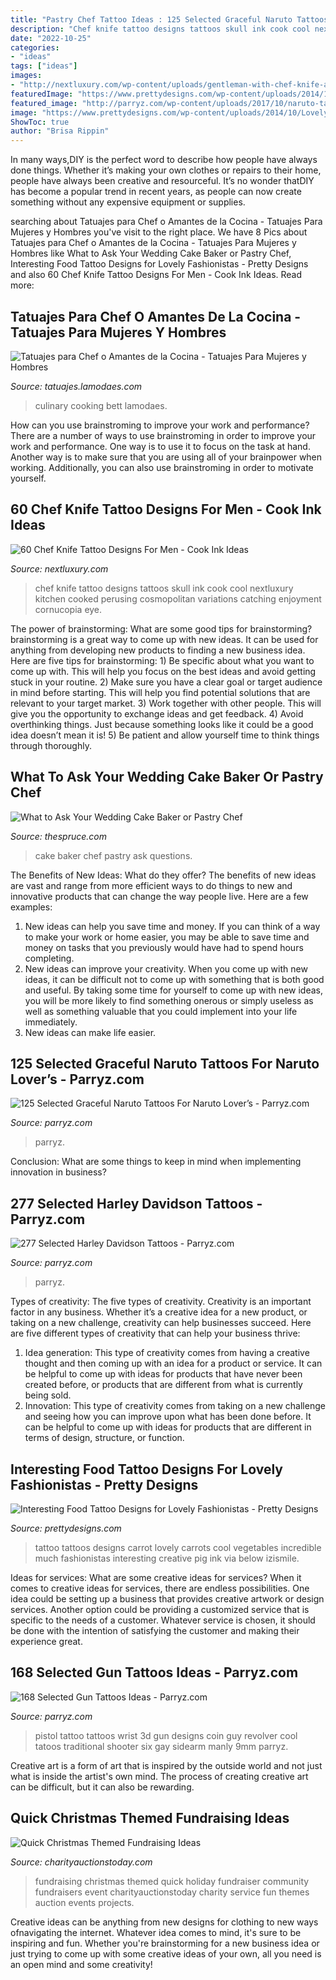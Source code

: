 ```yaml
---
title: "Pastry Chef Tattoo Ideas : 125 Selected Graceful Naruto Tattoos For Naruto Lover’s"
description: "Chef knife tattoo designs tattoos skull ink cook cool nextluxury kitchen cooked perusing cosmopolitan variations catching enjoyment cornucopia eye"
date: "2022-10-25"
categories:
- "ideas"
tags: ["ideas"]
images:
- "http://nextluxury.com/wp-content/uploads/gentleman-with-chef-knife-and-skull-arm-tattoos.jpg"
featuredImage: "https://www.prettydesigns.com/wp-content/uploads/2014/10/Lovely-Carrot-Tattoos.jpg"
featured_image: "http://parryz.com/wp-content/uploads/2017/10/naruto-tattoo-102.jpg"
image: "https://www.prettydesigns.com/wp-content/uploads/2014/10/Lovely-Carrot-Tattoos.jpg"
ShowToc: true
author: "Brisa Rippin"
---
```



In many ways,DIY is the perfect word to describe how people have always done things. Whether it’s making your own clothes or repairs to their home, people have always been creative and resourceful. It’s no wonder thatDIY has become a popular trend in recent years, as people can now create something without any expensive equipment or supplies.

	

		
searching about Tatuajes para Chef o Amantes de la Cocina - Tatuajes Para Mujeres y Hombres you've visit to the right place. We have 8 Pics about Tatuajes para Chef o Amantes de la Cocina - Tatuajes Para Mujeres y Hombres like What to Ask Your Wedding Cake Baker or Pastry Chef, Interesting Food Tattoo Designs for Lovely Fashionistas - Pretty Designs and also 60 Chef Knife Tattoo Designs For Men - Cook Ink Ideas. Read more:
		
    
## Tatuajes Para Chef O Amantes De La Cocina - Tatuajes Para Mujeres Y Hombres

<img loading=lazy src="http://tatuajes.lamodaes.com/wp-content/uploads/2017/03/tatuajes-para-chef-o-amantes-de-la-cocina-9.jpg" onerror="this.onerror=null;this.src='https://tse1.mm.bing.net/th?id=OIP.IgZyBsjlDR2JJafooupH1gHaNK&amp;pid=15.1';" alt="Tatuajes para Chef o Amantes de la Cocina - Tatuajes Para Mujeres y Hombres">

_Source: tatuajes.lamodaes.com_

>culinary cooking bett lamodaes. 

	

How can you use brainstroming to improve your work and performance?
There are a number of ways to use brainstroming in order to improve your work and performance. One way is to use it to focus on the task at hand. Another way is to make sure that you are using all of your brainpower when working. Additionally, you can also use brainstroming in order to motivate yourself.

    
## 60 Chef Knife Tattoo Designs For Men - Cook Ink Ideas

<img loading=lazy src="http://nextluxury.com/wp-content/uploads/gentleman-with-chef-knife-and-skull-arm-tattoos.jpg" onerror="this.onerror=null;this.src='https://tse4.mm.bing.net/th?id=OIP.giI0feyc_cF3GR3rd6_hFAHaHa&amp;pid=15.1';" alt="60 Chef Knife Tattoo Designs For Men - Cook Ink Ideas">

_Source: nextluxury.com_

>chef knife tattoo designs tattoos skull ink cook cool nextluxury kitchen cooked perusing cosmopolitan variations catching enjoyment cornucopia eye. 

	

The power of brainstorming: What are some good tips for brainstorming?
brainstorming is a great way to come up with new ideas. It can be used for anything from developing new products to finding a new business idea. Here are five tips for brainstorming: 1) Be specific about what you want to come up with. This will help you focus on the best ideas and avoid getting stuck in your routine. 2) Make sure you have a clear goal or target audience in mind before starting. This will help you find potential solutions that are relevant to your target market. 3) Work together with other people. This will give you the opportunity to exchange ideas and get feedback. 4) Avoid overthinking things. Just because something looks like it could be a good idea doesn’t mean it is! 5) Be patient and allow yourself time to think things through thoroughly.

    
## What To Ask Your Wedding Cake Baker Or Pastry Chef

<img loading=lazy src="https://www.thespruce.com/thmb/jbFupvZXJkwkVIxIRQBYNJvA190=/1999x1499/filters:fill(auto,1)/Weddingcakebaker-GettyImages-127544369-18324be1b5194f47b56256d72b25a235.jpg" onerror="this.onerror=null;this.src='https://tse4.mm.bing.net/th?id=OIP.XbufNuyuFY1ZjIge0ourFQHaFj&amp;pid=15.1';" alt="What to Ask Your Wedding Cake Baker or Pastry Chef">

_Source: thespruce.com_

>cake baker chef pastry ask questions. 

	

The Benefits of New Ideas: What do they offer?
The benefits of new ideas are vast and range from more efficient ways to do things to new and innovative products that can change the way people live. Here are a few examples: 
1. New ideas can help you save time and money. If you can think of a way to make your work or home easier, you may be able to save time and money on tasks that you previously would have had to spend hours completing. 
2. New ideas can improve your creativity. When you come up with new ideas, it can be difficult not to come up with something that is both good and useful. By taking some time for yourself to come up with new ideas, you will be more likely to find something onerous or simply useless as well as something valuable that you could implement into your life immediately. 
3. New ideas can make life easier.

    
## 125 Selected Graceful Naruto Tattoos For Naruto Lover’s - Parryz.com

<img loading=lazy src="http://parryz.com/wp-content/uploads/2017/10/naruto-tattoo-102.jpg" onerror="this.onerror=null;this.src='https://tse4.mm.bing.net/th?id=OIP.mdCK3fl7wf_AmWGDzMJOtQHaHa&amp;pid=15.1';" alt="125 Selected Graceful Naruto Tattoos For Naruto Lover’s - Parryz.com">

_Source: parryz.com_

>parryz. 

	

Conclusion: What are some things to keep in mind when implementing innovation in business?
 

    
## 277 Selected Harley Davidson Tattoos - Parryz.com

<img loading=lazy src="http://parryz.com/wp-content/uploads/2017/09/Harley-Davidson-170.jpg" onerror="this.onerror=null;this.src='https://tse3.mm.bing.net/th?id=OIP.BThX9E7REHL6E_x2Qa1tAwHaHa&amp;pid=15.1';" alt="277 Selected Harley Davidson Tattoos - Parryz.com">

_Source: parryz.com_

>parryz. 

	

Types of creativity: The five types of creativity.
Creativity is an important factor in any business. Whether it’s a creative idea for a new product, or taking on a new challenge, creativity can help businesses succeed. Here are five different types of creativity that can help your business thrive: 
1. Idea generation: This type of creativity comes from having a creative thought and then coming up with an idea for a product or service. It can be helpful to come up with ideas for products that have never been created before, or products that are different from what is currently being sold. 
2. Innovation: This type of creativity comes from taking on a new challenge and seeing how you can improve upon what has been done before. It can be helpful to come up with ideas for products that are different in terms of design, structure, or function. 

    
## Interesting Food Tattoo Designs For Lovely Fashionistas - Pretty Designs

<img loading=lazy src="https://www.prettydesigns.com/wp-content/uploads/2014/10/Lovely-Carrot-Tattoos.jpg" onerror="this.onerror=null;this.src='https://tse2.mm.bing.net/th?id=OIP.w2MBL04-E1RPu1Xg8BrSCQHaLE&amp;pid=15.1';" alt="Interesting Food Tattoo Designs for Lovely Fashionistas - Pretty Designs">

_Source: prettydesigns.com_

>tattoo tattoos designs carrot lovely carrots cool vegetables incredible much fashionistas interesting creative pig ink via below izismile. 

	

Ideas for services: What are some creative ideas for services?
When it comes to creative ideas for services, there are endless possibilities. One idea could be setting up a business that provides creative artwork or design services. Another option could be providing a customized service that is specific to the needs of a customer. Whatever service is chosen, it should be done with the intention of satisfying the customer and making their experience great.

    
## 168 Selected Gun Tattoos Ideas - Parryz.com

<img loading=lazy src="http://parryz.com/wp-content/uploads/2017/11/Little-Gun-Tattoo.jpg" onerror="this.onerror=null;this.src='https://tse4.mm.bing.net/th?id=OIP.mkrnoTTtZdmFGIYNefklWwHaHa&amp;pid=15.1';" alt="168 Selected Gun Tattoos Ideas - Parryz.com">

_Source: parryz.com_

>pistol tattoo tattoos wrist 3d gun designs coin guy revolver cool tatoos traditional shooter six gay sidearm manly 9mm parryz. 

	

Creative art is a form of art that is inspired by the outside world and not just what is inside the artist's own mind. The process of creating creative art can be difficult, but it can also be rewarding.

    
## Quick Christmas Themed Fundraising Ideas

<img loading=lazy src="https://www.charityauctionstoday.com/p/wp-content/uploads/2015/12/QuickChristmasThemedFundraisingIdeas.jpg" onerror="this.onerror=null;this.src='https://tse3.mm.bing.net/th?id=OIP.yobUcN_aff_9-u8MvvSwDgHaE7&amp;pid=15.1';" alt="Quick Christmas Themed Fundraising Ideas">

_Source: charityauctionstoday.com_

>fundraising christmas themed quick holiday fundraiser community fundraisers event charityauctionstoday charity service fun themes auction events projects. 

	

Creative ideas can be anything from new designs for clothing to new ways ofnavigating the internet. Whatever idea comes to mind, it's sure to be inspiring and fun. Whether you're brainstorming for a new business idea or just trying to come up with some creative ideas of your own, all you need is an open mind and some creativity!

